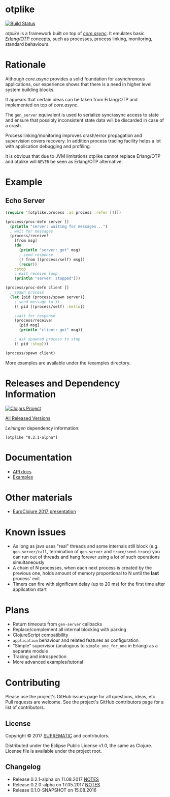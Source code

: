 # otplike

[![Build Status][1]][2]

_otplike_ is a framework built on top of [_core.async_][3]. It emulates basic
[_Erlang/OTP_][4] concepts, such as processes, process linking, monitoring,
standard behaviours.

# Rationale

Although _core.async_ provides a solid foundation for asynchronous
applications, our experience shows that there is a need in higher level
system building blocks.

It appears that certain ideas can be taken from Erlang/OTP and implemented
on top of _core.async_.

The `gen_server` equivalent is used to serialize sync/async access to state
and ensure that possibly inconsistent state data will be discarded in case
of a crash.

Process linking/monitoring improves crash/error propagation and supervision
covers recovery. In addition process tracing facility helps a lot with
application debugging and profiling.

It is obvious that due to JVM limitations otplike cannot replace Erlang/OTP
and otplike will `NEVER` be seen as Erlang/OTP alternative.

# Example

## Echo Server
```clojure
(require '[otplike.process :as process :refer [!]])

(process/proc-defn server []
  (println "server: waiting for messages...")
  ; wait for messages
  (process/receive!
    [from msg]
    (do
      (println "server: got" msg)
      ; send response
      (! from [(process/self) msg])
      (recur))
    :stop
    ; exit receive loop
    (println "server: stopped")))

(process/proc-defn client []
  ; spawn process
  (let [pid (process/spawn server)]
    ; send message to it
    (! pid [(process/self) :hello])

    ;wait for response
    (process/receive!
      [pid msg]
      (println "client: got" msg))

    ; ask spawned process to stop
    (! pid :stop)))

(process/spawn client)
```

More examples are available under the /examples directory.

# Releases and Dependency Information

[![Clojars Project][5]][6]

[All Released Versions][7]

_Leiningen_ dependency information:

    [otplike "0.2.1-alpha"]

# Documentation

* [API docs][8]
* [Examples][9]

# Other materials
* [EuroClojure 2017 presentation][12]

# Known issues

* As long as java uses "real" threads and some internals still block
(e.g. `gen-server/call`, termination of `gen-server` and `trace/send-trace`)
you can run out of threads and hang forever using a lot of such operations
simultaneously
* A chain of N processes, when each next process is created by the previous
one, holds amount of memory proportional to N until the **last** process' exit
* Timers can fire with significant delay (up to 20 ms) for the first time
after appilcation start

# Plans

* Return timeouts from `gen-server` callbacks
* Replace/complement all internal blocking with parking
* ClojureScript compatibility
* `application` behaviour and related features as configuration
* "Simple" supervisor (analogous to `simple_one_for_one` in Erlang) as
a separate module
* Tracing and introspection
* More advanced examples/tutorial

# Contributing

Please use the project's GitHub issues page for all questions, ideas,
etc. Pull requests are welcome. See the project's GitHub contributors
page for a list of contributors.

## License

Copyright © 2017 [SUPREMATIC][10] and contributors.

Distributed under the Eclipse Public License v1.0,
the same as Clojure. License file is available under the project root.

## Changelog

* Release 0.2.1-alpha on 11.08.2017 [NOTES][13]
* Release 0.2.0-alpha on 17.05.2017 [NOTES][11]
* Release 0.1.0-SNAPSHOT on 15.08.2016

[1]: https://travis-ci.org/suprematic/otplike.svg?branch=master
[2]: https://travis-ci.org/suprematic/otplike
[3]: https://github.com/clojure/core.async
[4]: http://www.erlang.org/
[5]: https://img.shields.io/clojars/v/otplike.svg
[6]: https://clojars.org/otplike
[7]: https://clojars.org/otplike
[8]: https://suprematic.github.io/otplike/api/index.html
[9]: https://github.com/suprematic/otplike/tree/master/examples/otplike/example
[10]: http://suprematic.net/
[11]: https://github.com/suprematic/otplike/releases/tag/0.2.0
[12]: https://suprematic.github.io/otplike/euroclojure2017/
[13]: https://github.com/suprematic/otplike/releases/tag/0.2.1
